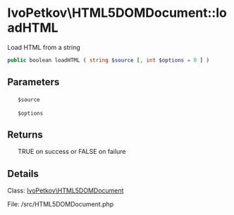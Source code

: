 # IvoPetkov\HTML5DOMDocument::loadHTML

Load HTML from a string

```php
public boolean loadHTML ( string $source [, int $options = 0 ] )
```

## Parameters

&nbsp;&nbsp;&nbsp;&nbsp;&nbsp;&nbsp;`$source`

&nbsp;&nbsp;&nbsp;&nbsp;&nbsp;&nbsp;`$options`

## Returns

&nbsp;&nbsp;&nbsp;&nbsp;&nbsp;&nbsp;TRUE on success or FALSE on failure

## Details

Class: [IvoPetkov\HTML5DOMDocument](ivopetkov.html5domdocument.class.md)

File: /src/HTML5DOMDocument.php

